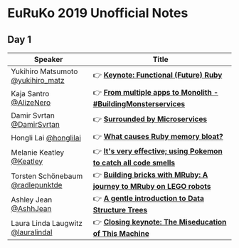 # EuRuKo 2019 Unofficial Notes

## Day 1

| Speaker                                                      | Title                                                        |
| ------------------------------------------------------------ | ------------------------------------------------------------ |
| Yukihiro Matsumoto [@yukihiro_matz](https://twitter.com/yukihiro_matz) | 👉 **[Keynote: Functional (Future) Ruby](talks/0101_-_Keynote_-_Functional_(Future)_Ruby.md)** |
| Kaja Santro [@AlizeNero](https://twitter.com/AlizeNero)      | 👉 **[From multiple apps to Monolith - #BuildingMonsterservices](talks/0102_-_From_multiple_apps_to_Monolith_-_BuildingMonsterservices.md)** |
| Damir Svrtan [@DamirSvrtan](https://twitter.com/DamirSvrtan) | 👉 **[Surrounded by Microservices](talks/0103_-_Surrounded_by_Microservices.md)** |
| Hongli Lai [@honglilai](https://twitter.com/honglilai)       | 👉 **[What causes Ruby memory bloat?](talks/0104_-_What_causes_Ruby_memory_bloat.md)** |
| Melanie Keatley [@Keatley](https://twitter.com/Keatley)      | 👉 **[It's very effective; using Pokemon to catch all code smells](talks/0105_-_It's_very_effective_-_using_Pokemon_to_catch_all_code_smells.md)** |
| Torsten Schönebaum [@radlepunktde](https://twitter.com/radlepunktde) | 👉 **[Building bricks with MRuby: A journey to MRuby on LEGO robots](talks/0106_-_Building_bricks_with_MRuby_-_A_journey_to_MRuby_on_LEGO_robots.md)** |
| Ashley Jean [@AshhJean](https://twitter.com/AshhJean)        | 👉 **[A gentle introduction to Data Structure Trees](talks/0107_-_A_gentle_introduction_to_Data_Structure_Trees.md)** |
| Laura Linda Laugwitz [@lauralindal](https://twitter.com/lauralindal) | 👉 **[Closing keynote: The Miseducation of This Machine](talks/0108_-_Closing_keynote_-_The_Miseducation_of_This_Machine.md)** |

